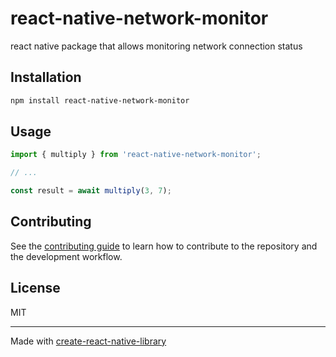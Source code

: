 # react-native-network-monitor

react native package that allows monitoring network connection status

## Installation

```sh
npm install react-native-network-monitor
```

## Usage

```js
import { multiply } from 'react-native-network-monitor';

// ...

const result = await multiply(3, 7);
```

## Contributing

See the [contributing guide](CONTRIBUTING.md) to learn how to contribute to the repository and the development workflow.

## License

MIT

---

Made with [create-react-native-library](https://github.com/callstack/react-native-builder-bob)

